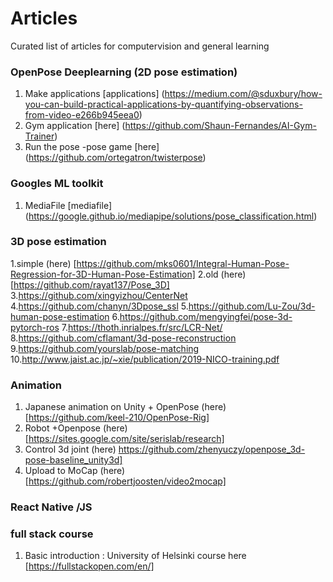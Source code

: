 # Articles
Curated list of articles  for computervision and general learning 

### OpenPose Deeplearning (2D pose estimation)
1. Make applications [applications] (https://medium.com/@sduxbury/how-you-can-build-practical-applications-by-quantifying-observations-from-video-e266b945eea0)
2. Gym application [here] (https://github.com/Shaun-Fernandes/AI-Gym-Trainer)
3. Run the pose -pose game [here] (https://github.com/ortegatron/twisterpose)

### Googles ML toolkit 
1. MediaFile [mediafile] (https://google.github.io/mediapipe/solutions/pose_classification.html)

### 3D pose estimation 
1.simple (here) [https://github.com/mks0601/Integral-Human-Pose-Regression-for-3D-Human-Pose-Estimation]
2.old (here) [https://github.com/rayat137/Pose_3D]
3.https://github.com/xingyizhou/CenterNet
4.https://github.com/chanyn/3Dpose_ssl
5.https://github.com/Lu-Zou/3d-human-pose-estimation
6.https://github.com/mengyingfei/pose-3d-pytorch-ros
7.https://thoth.inrialpes.fr/src/LCR-Net/
8.https://github.com/cflamant/3d-pose-reconstruction
9.https://github.com/yourslab/pose-matching
10.http://www.jaist.ac.jp/~xie/publication/2019-NICO-training.pdf

### Animation 
1. Japanese animation on Unity + OpenPose (here) [https://github.com/keel-210/OpenPose-Rig]
2. Robot +Openpose (here)[https://sites.google.com/site/serislab/research]
3. Control 3d joint (here) https://github.com/zhenyuczy/openpose_3d-pose-baseline_unity3d]
4. Upload to MoCap (here) [https://github.com/robertjoosten/video2mocap]

### React Native /JS 

### full stack course 
1. Basic introduction : University of Helsinki course here [https://fullstackopen.com/en/]



